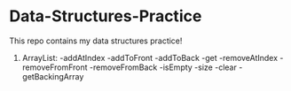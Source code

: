 # Data-Structures-Practice
This repo contains my data structures practice!

1) ArrayList:
      -addAtIndex
      -addToFront
      -addToBack
      -get
      -removeAtIndex
      -removeFromFront
      -removeFromBack
      -isEmpty
      -size
      -clear
      -getBackingArray
      
      
